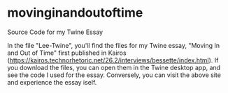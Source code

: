 # movinginandoutoftime
Source Code for my Twine Essay

In the file "Lee-Twine", you'll find the files for my Twine essay, "Moving In and Out of Time" first published in Kairos (https://kairos.technorhetoric.net/26.2/interviews/bessette/index.html). If you download the files, you can open them in the Twine desktop app, and see the code I used for the essay. Conversely, you can visit the above site and experience the essay iself. 

